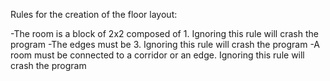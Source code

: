 ﻿Rules for the creation of the floor layout:

-The room is a block of 2x2 composed of 1. Ignoring this rule will crash the program
-The edges must be 3. Ignoring this rule will crash the program
-A room must be connected to a corridor or an edge. Ignoring this rule will crash the program

